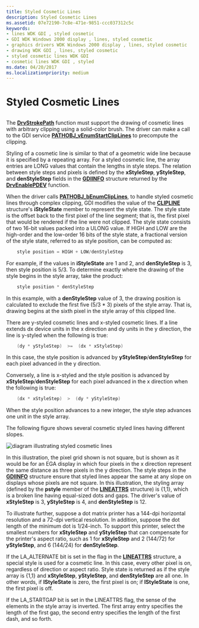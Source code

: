 ```yaml
---
title: Styled Cosmetic Lines
description: Styled Cosmetic Lines
ms.assetid: 07e72190-7c8e-471e-9851-ccc037312c5c
keywords:
- lines WDK GDI , styled cosmetic
- GDI WDK Windows 2000 display , lines, styled cosmetic
- graphics drivers WDK Windows 2000 display , lines, styled cosmetic
- drawing WDK GDI , lines, styled cosmetic
- styled cosmetic lines WDK GDI
- cosmetic lines WDK GDI , styled
ms.date: 04/20/2017
ms.localizationpriority: medium
---
```


# Styled Cosmetic Lines


## <span id="ddk_styled_cosmetic_lines_gg"></span><span id="DDK_STYLED_COSMETIC_LINES_GG"></span>


The [**DrvStrokePath**](https://msdn.microsoft.com/library/windows/hardware/ff556316) function must support the drawing of cosmetic lines with arbitrary clipping using a solid-color brush. The driver can make a call to the GDI service [**PATHOBJ\_vEnumStartClipLines**](https://msdn.microsoft.com/library/windows/hardware/ff568857) to precompute the clipping.

Styling of a cosmetic line is similar to that of a geometric wide line because it is specified by a repeating array. For a styled cosmetic line, the array entries are LONG values that contain the lengths in style steps. The relation between style steps and pixels is defined by the **xStyleStep**, **yStyleStep**, and **denStyleStep** fields in the [**GDIINFO**](https://msdn.microsoft.com/library/windows/hardware/ff566484) structure returned by the [**DrvEnablePDEV**](https://msdn.microsoft.com/library/windows/hardware/ff556211) function.

When the driver calls [**PATHOBJ\_bEnumClipLines**](https://msdn.microsoft.com/library/windows/hardware/ff568852), to handle styled cosmetic lines through complex clipping, GDI modifies the value of the [**CLIPLINE**](https://msdn.microsoft.com/library/windows/hardware/ff539416) structure's **iStyleState** member to represent the style state. The style state is the offset back to the first pixel of the line segment; that is, the first pixel that would be rendered if the line were not clipped. The style state consists of two 16-bit values packed into a ULONG value. If HIGH and LOW are the high-order and the low-order 16 bits of the style state, a fractional version of the style state, referred to as style position, can be computed as:

```cpp
    style position = HIGH + LOW/denStyleStep
```

For example, if the values in **iStyleState** are 1 and 2, and **denStyleStep** is 3, then style position is 5/3. To determine exactly where the drawing of the style begins in the style array, take the product:

```cpp
    style position * denStyleStep
```

In this example, with a **denStyleStep** value of 3, the drawing position is calculated to exclude the first five (5/3 \* 3) pixels of the style array. That is, drawing begins at the sixth pixel in the style array of this clipped line.

There are y-styled cosmetic lines and x-styled cosmetic lines. If a line extends dx device units in the x direction and dy units in the y direction, the line is y-styled when the following is true:

```cpp
    (dy * yStyleStep)  >=  (dx * xStyleStep)
```

In this case, the style position is advanced by **yStyleStep**/**denStyleStep** for each pixel advanced in the y direction.

Conversely, a line is x-styled and the style position is advanced by **xStyleStep**/**denStyleStep** for each pixel advanced in the x direction when the following is true:

```cpp
    (dx * xStyleStep)  >  (dy * yStyleStep)
```

When the style position advances to a new integer, the style step advances one unit in the style array.

The following figure shows several cosmetic styled lines having different slopes.

![diagram illustrating styled cosmetic lines](images/102-02.png)

In this illustration, the pixel grid shown is not square, but is shown as it would be for an EGA display in which four pixels in the x direction represent the same distance as three pixels in the y direction. The style steps in the [**GDIINFO**](https://msdn.microsoft.com/library/windows/hardware/ff566484) structure ensure that styled lines appear the same at any slope on displays whose pixels are not square. In this illustration, the styling array (defined by the **pstyle** member of the [**LINEATTRS**](https://msdn.microsoft.com/library/windows/hardware/ff568195) structure) is {1,1}, which is a broken line having equal-sized dots and gaps. The driver's value of **xStyleStep** is 3, **yStyleStep** is 4, and **denStyleStep** is 12.

To illustrate further, suppose a dot matrix printer has a 144-dpi horizontal resolution and a 72-dpi vertical resolution. In addition, suppose the dot length of the minimum dot is 1/24-inch. To support this printer, select the smallest numbers for **xStyleStep** and **yStyleStep** that can compensate for the printer's aspect ratio, such as 1 for **xStyleStep** and 2 (144/72) for **yStyleStep**, and 6 (144/24) for **denStyleStep**.

If the LA\_ALTERNATE bit is set in the flag in the [**LINEATTRS**](https://msdn.microsoft.com/library/windows/hardware/ff568195) structure, a special style is used for a cosmetic line. In this case, every other pixel is on, regardless of direction or aspect ratio. Style state is returned as if the style array is {1,1} and **xStyleStep**, **yStyleStep**, and **denStyleStep** are all one. In other words, if **lStyleState** is zero, the first pixel is on; if **lStyleState** is one, the first pixel is off.

If the LA\_STARTGAP bit is set in the LINEATTRS flag, the sense of the elements in the style array is inverted. The first array entry specifies the length of the first gap, the second entry specifies the length of the first dash, and so forth.

 

 





